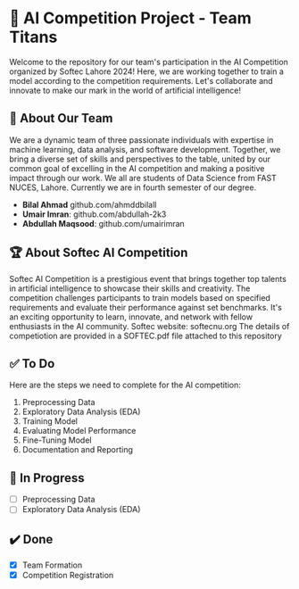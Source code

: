 # 🚀 AI Competition Project - Team Titans

Welcome to the repository for our team's participation in the AI Competition organized by Softec Lahore 2024! Here, we are working together to train a model according to the competition requirements. Let's collaborate and innovate to make our mark in the world of artificial intelligence!

## 🤖 About Our Team

We are a dynamic team of three passionate individuals with expertise in machine learning, data analysis, and software development. Together, we bring a diverse set of skills and perspectives to the table, united by our common goal of excelling in the AI competition and making a positive impact through our work. We all are students of Data Science from FAST NUCES, Lahore. Currently we are in fourth semester of our degree.

- **Bilal Ahmad** github.com/ahmddbilall
- **Umair Imran**: github.com/abdullah-2k3
- **Abdullah Maqsood**: github.com/umairimran

## 🏆 About Softec AI Competition

Softec AI Competition is a prestigious event that brings together top talents in artificial intelligence to showcase their skills and creativity. The competition challenges participants to train models based on specified requirements and evaluate their performance against set benchmarks. It's an exciting opportunity to learn, innovate, and network with fellow enthusiasts in the AI community.
Softec website: softecnu.org
The details of competiotion are provided in a SOFTEC.pdf file attached to this repository

## ✅ To Do

Here are the steps we need to complete for the AI competition:

1. Preprocessing Data
2. Exploratory Data Analysis (EDA)
3. Training Model
4. Evaluating Model Performance
5. Fine-Tuning Model
6. Documentation and Reporting

## 🚧 In Progress

- [ ] Preprocessing Data
- [ ] Exploratory Data Analysis (EDA)

## ✔️ Done

- [x] Team Formation
- [x] Competition Registration
